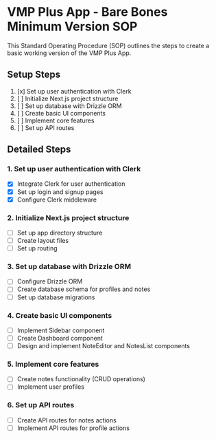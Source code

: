 # VMP Plus App - Bare Bones Minimum Version SOP

This Standard Operating Procedure (SOP) outlines the steps to create a basic working version of the VMP Plus App.

## Setup Steps

1. [x] Set up user authentication with Clerk
2. [ ] Initialize Next.js project structure
3. [ ] Set up database with Drizzle ORM
4. [ ] Create basic UI components
5. [ ] Implement core features
6. [ ] Set up API routes

## Detailed Steps

### 1. Set up user authentication with Clerk
- [x] Integrate Clerk for user authentication
- [x] Set up login and signup pages
- [x] Configure Clerk middleware

### 2. Initialize Next.js project structure
- [ ] Set up app directory structure
- [ ] Create layout files
- [ ] Set up routing

### 3. Set up database with Drizzle ORM
- [ ] Configure Drizzle ORM
- [ ] Create database schema for profiles and notes
- [ ] Set up database migrations

### 4. Create basic UI components
- [ ] Implement Sidebar component
- [ ] Create Dashboard component
- [ ] Design and implement NoteEditor and NotesList components

### 5. Implement core features
- [ ] Create notes functionality (CRUD operations)
- [ ] Implement user profiles

### 6. Set up API routes
- [ ] Create API routes for notes actions
- [ ] Implement API routes for profile actions
